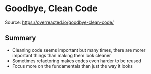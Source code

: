 # Goodbye, Clean Code
Source: https://overreacted.io/goodbye-clean-code/

## Summary
- Cleaning code seems important but many times, there are morer important things than making them look cleaner
- Sometimes refactoring makes codes even harder to be reused
- Focus more on the fundamentals than just the way it looks
